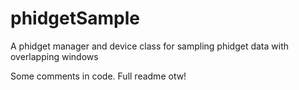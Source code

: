 # phidgetSample
A phidget manager and device class for sampling phidget data with overlapping windows   

Some comments in code. 
Full readme otw!
